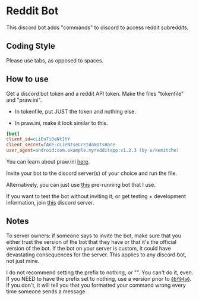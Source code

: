 
# Reddit Bot

This discord bot adds "commands" to discord to access reddit subreddits.

## Coding Style

Please use tabs, as opposed to spaces.

## How to use

Get a discord bot token and a reddit API token. Make the files "tokenfile" and "praw.ini".

- In tokenfile, put JUST the token and nothing else.

- In praw.ini, make it look similar to this.

```ini
[bot]
client_id=cLiEnTiDeNtItY
client_secret=fAKe-cLieNTseCrEtdoNOtsHare
user_agent=android:com.example.myredditapp:v1.2.3 (by u/kemitche)
```

You can learn about praw.ini [here](https://praw.readthedocs.io/en/latest/getting_started/configuration/prawini.html).

Invite your bot to the discord server(s) of your choice and run the file.

Alternatively, you can just use [this](https://discordapp.com/api/oauth2/authorize?client_id=705130799082635345&permissions=0&scope=bot) pre-running bot that I use.

If you want to test the bot without inviting it, or get testing + development information, join [this](https://discord.gg/yjr7mNA) discord server.

## Notes

To server owners: if someone says to invite the bot, make sure that you either trust the version of the bot that they have or that it's the official version of the bot. If the bot on your server is custom, it could have devastating consequences for the server. This applies to any discord bot, not just mine.

I do not recommend setting the prefix to nothing, or "". You can't do it, even. If you NEED to have the prefix set to nothing, use a version prior to [`8bf94a0`](https://github.com/Vresod/reddit-bot/commit/8bf94a0cbc4bab4bc57c6b8ea46e8ee3f27b2e7e). If you don't, it will tell you that you formatted your command wrong every time someone sends a message.

